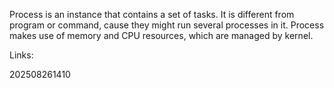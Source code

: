 Process is an instance that contains a set of tasks. It is different from program or command, cause they might run several processes in it. Process makes use of memory and CPU resources, which are managed by kernel.

Links:

202508261410

